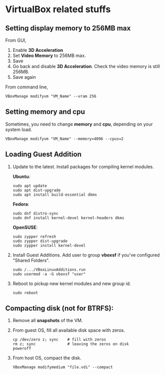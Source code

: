 # VirtualBox related stuffs

## Setting display memory to 256MB max

From GUI,
  1. Enable **3D Acceleration**
  2. Set **Video Memory** to 256MB max.
  3. Save
  4. Go back and disable **3D Acceleration**.  Check the video memory is still 256MB.
  5. Save again

From command line,
```
VBoxManage modifyvm "VM_Name" --vram 256
```


## Setting memory and cpu

Sometimes, you need to change **memory** and **cpu**, depending on your system load.
```
VBoxManage modifyvm "VM_Name" --memory=4096 --cpus=2
```


## Loading Guest Addition

1. Update to the latest.  Install packages for compiling kernel modules.

    **Ubuntu**:
    ```
    sudo apt update
    sudo apt dist-upgrade
    sudo apt install build-essential dkms
    ```

    **Fedora**:
    ```
    sudo dnf distro-sync
    sudo dnf install kernel-devel kernel-headers dkms
    ```

    **OpenSUSE**:
    ```
    sudo zypper refresh
    sudo zypper dist-upgrade
    sudo zypper install kernel-devel
    ```

2. Install Guest Additions.  Add user to group **vboxsf** if you've configured "Shared Folders".
   ```
   sudo /.../VBoxLinuxAdditions.run
   sudo usermod -a -G vboxsf "user"
   ```

4. Reboot to pickup new kernel modules and new group id.
   ```
   sudo reboot
   ```


## Compacting disk (not for BTRFS):

1. Remove all **snapshots** of the VM.

2. From guest OS, fill all available disk space with zeros.
   ```
   cp /dev/zero z; sync    # fill with zeros
   rm z; sync              # leaving the zeros on disk
   poweroff
   ```

3. From host OS, compact the disk.
   ```
   VBoxManage modifymedium "file.vdi" --compact
   ```
